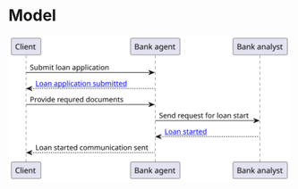 # Model
<img alt="model" src="https://raw.githubusercontent.com/PawelJaworski/ddd-loan-application/main/model/activity_diagram.svg"/>